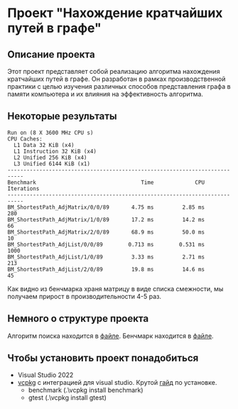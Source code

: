 # Проект "Нахождение кратчайших путей в графе"
## Описание проекта
Этот проект представляет собой реализацию алгоритма нахождения кратчайших путей в графе.
Он разработан в рамках производственной практики с целью изучения различных способов
представления графа в памяти компьютера и их влияния на эффективность алгоритма.

## Некоторые результаты
```
Run on (8 X 3600 MHz CPU s)
CPU Caches:
  L1 Data 32 KiB (x4)
  L1 Instruction 32 KiB (x4)
  L2 Unified 256 KiB (x4)
  L3 Unified 6144 KiB (x1)
---------------------------------------------------------------------------
Benchmark                                 Time             CPU   Iterations
---------------------------------------------------------------------------
BM_ShortestPath_AdjMatrix/0/0/89       4.75 ms         2.85 ms          280
BM_ShortestPath_AdjMatrix/1/0/89       17.2 ms         14.2 ms           66
BM_ShortestPath_AdjMatrix/2/0/89       68.9 ms         50.0 ms           10
BM_ShortestPath_AdjList/0/0/89        0.713 ms        0.531 ms         1000
BM_ShortestPath_AdjList/1/0/89         3.33 ms         2.71 ms          213
BM_ShortestPath_AdjList/2/0/89         19.8 ms         14.6 ms           45
```
Как видно из бенчмарка храня матрицу в виде списка смежности, мы получаем прирост в производительности 4-5 раз.

## Немного о структуре проекта
Алгоритм поиска находится в [файле](./Graph/ShortestPathManager.cpp).
Бенчмарк находится в [файле](./Benchmark/DijkstraBM.cpp).

## Чтобы установить проект понадобиться
- Visual Studio 2022
- [vcpkg](https://github.com/microsoft/vcpkg) с интеграцией для visual studio. Крутой [гайд](https://www.youtube.com/watch?v=0h1lC3QHLHU) по установке.
  - benchmark (.\vcpkg install benchmark)
  - gtest (.\vcpkg install gtest)
